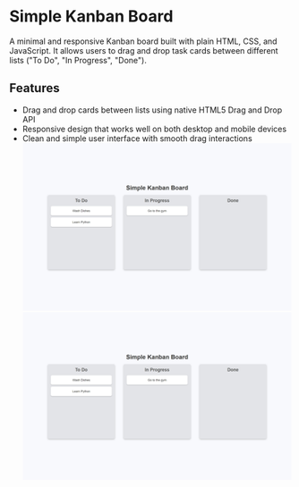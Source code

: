 # Simple Kanban Board

A minimal and responsive Kanban board built with plain HTML, CSS, and JavaScript. It allows users to drag and drop task cards between different lists ("To Do", "In Progress", "Done").

## Features

- Drag and drop cards between lists using native HTML5 Drag and Drop API
- Responsive design that works well on both desktop and mobile devices
- Clean and simple user interface with smooth drag interactions
![Detailed Board View](1.jpeg)
![Detailed Board View](1.jpeg)

